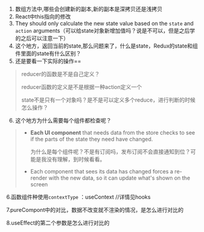 1. 数组方法中,哪些会创建新的副本,新的副本是深拷贝还是浅拷贝
2. React中this指向的修改
3. They should only calculate the new state value based on the `state` and `action` arguments（可以给state对象新增加值吗？说是不可以，但是之后学的之后可以注意一下）
4. 这个地方，返回当前的state,那么问题来了，什么是state，Redux的state和组件里面的state有什么区别？
5. 还是要看一下实际的操作==

> reducer的函数是不是自己定义？
>
> reducer函数的定义是不是根据一种action定义一个
>
> state不是只有一个对象吗？是不是可以定义多个reduce，进行判断的时候怎么操作？

6. 这个地方为什么需要每个组件都检查呢？

> - **Each UI component** that needs data from the store checks to see if the parts of the state they need have changed.
>
>   为什么是每个组件呢？不是有订阅吗，发布订阅不会直接通知到位？可能是我没有理解，到时候看看。
>
> - Each component that sees its data has changed forces a re-render with the new data, so it can update what's shown on the screen

6.函数组件种使用`contextType` ：useContext //详情见hooks

7.pureCompont中的对比，数据不改变就不渲染的情况，是怎么进行对比的

8.useEffect的第二个参数是怎么进行对比的
